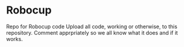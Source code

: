 Robocup
=======

Repo for Robocup code
Upload all code, working or otherwise, to this repository. Comment apprpriately so we all know what it does and if it works.
